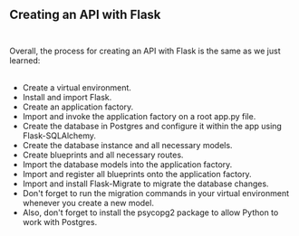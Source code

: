 ## Creating an API with Flask<br><br>
Overall, the process for creating an API with Flask is the same as we just learned:<br><br>

* Create a virtual environment.<br>
* Install and import Flask.<br>
* Create an application factory.<br>
* Import and invoke the application factory on a root app.py file.<br>
* Create the database in Postgres and configure it within the app using Flask-SQLAlchemy.<br>
* Create the database instance and all necessary models.<br>
* Create blueprints and all necessary routes.<br>
* Import the database models into the application factory.<br>
* Import and register all blueprints onto the application factory.<br>
* Import and install Flask-Migrate to migrate the database changes.<br>
* Don't forget to run the migration commands in your virtual environment whenever you create a new model.<br>
* Also, don't forget to install the psycopg2 package to allow Python to work with Postgres.<br>
